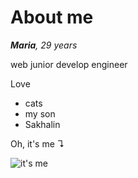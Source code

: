 # About me

_**Maria**, 29 years_

web junior develop engineer 

Love
- cats
- my son 
- Sakhalin


Oh, it's me ↴

![it's me](https://i.pinimg.com/200x150/5c/92/d3/5c92d3ea0e8f97390f447404b0962537.jpg)
